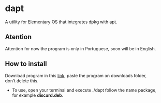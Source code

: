 # dapt
A utility for Elementary OS that integrates dpkg with apt.
## Atention
Attention for now the program is only in Portuguese, soon will be in English.

## How to install
Download program in this [link](https://github.com/FelipeAlafy/dapt/blob/main/dapt), paste the program on downloads folder, don't delete this.
* To use, open your terminal and execute ./dapt follow the name package, for example __discord.deb__.

